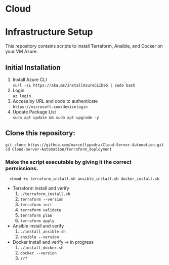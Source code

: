 # Cloud
# Infrastructure Setup

This repository contains scripts to install Terraform, Ansible, and Docker on your VM Azure.

## Initial Installation
   1. Install Azure CLI   
      ```curl -sL https://aka.ms/InstallAzureCLIDeb | sudo bash```
   2. Login   
      ```az login```
   3. Access by URL and code to authenticate   
      ```https://microsoft.com/devicelogin ```
   4. Update Package List   
      ```sudo apt update && sudo apt upgrade -y```
      
## Clone this repository:
   ```git clone https://github.com/marcellypedra/Cloud-Server-Automation.git```   
   ```cd Cloud-Server-Automation/Terraform_deployment```
   
   ### Make the script executable by giving it the correct permissions. 
      chmod +x terraform_install.sh ansible_install.sh docker_install.sh

   - Terraform install and verify
      1. ```./terraform_install.sh```   
      2. ```terraform --version```   
      3. ```terraform init```   
      4.   ```terraform validate```
      5. ```terraform plan```   
      6. ```terraform apply```   
   - Ansible install and verify 
      1. ```./install_ansible.sh```   
      2. ```ansible --version```   
   - Docker install and verify -> in progress
      1. ```./install_docker.sh```   
      1. ```docker --version```   
      3. ```???```   
     
